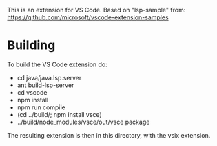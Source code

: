 <!--

    Licensed to the Apache Software Foundation (ASF) under one
    or more contributor license agreements.  See the NOTICE file
    distributed with this work for additional information
    regarding copyright ownership.  The ASF licenses this file
    to you under the Apache License, Version 2.0 (the
    "License"); you may not use this file except in compliance
    with the License.  You may obtain a copy of the License at

      http://www.apache.org/licenses/LICENSE-2.0

    Unless required by applicable law or agreed to in writing,
    software distributed under the License is distributed on an
    "AS IS" BASIS, WITHOUT WARRANTIES OR CONDITIONS OF ANY
    KIND, either express or implied.  See the License for the
    specific language governing permissions and limitations
    under the License.

-->

This is an extension for VS Code. Based on "lsp-sample" from:
https://github.com/microsoft/vscode-extension-samples

# Building

To build the VS Code extension do:
 * cd java/java.lsp.server
 * ant build-lsp-server
 * cd vscode
 * npm install
 * npm run compile
 * (cd ../build/; npm install vsce)
 * ../build/node_modules/vsce/out/vsce package

The resulting extension is then in this directory, with the vsix extension.



